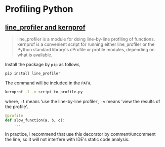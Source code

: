 # Profiling Python

## [line_profiler and kernprof](https://github.com/rkern/line_profiler)

> line_profiler is a module for doing line-by-line profiling of functions. kernprof is a convenient script for running either line_profiler or the Python standard library's cProfile or profile modules, depending on what is available.

Install the package by `pip` as follows,

```bash
pip install line_profiler
```
The command will be included in the `PATH`.


```bash
kernprof -l -v script_to_profile.py
```
where, `-l` means 'use the line-by-line profiler', `-v` means 'view the results of the profile'.


```python
@profile
def slow_function(a, b, c):
    ...
```

In practice, I recommend that use this decorator by comment/uncomment the line, so it will not interfere with IDE's static code analysis.




